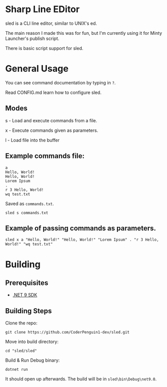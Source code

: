 # Sharp Line EDitor

sled is a CLI line editor, similar to UNIX's ed.

The main reason I made this was for fun, but I'm currently using it for Minty Launcher's publish script.

There is basic script support for sled.

# General Usage
You can see command documentation by typing in `?`.

Read CONFIG.md learn how to configure sled.

## Modes
s - Load and execute commands from a file.

x - Execute commands given as parameters.

l - Load file into the buffer

## Example commands file:
```
a
Hello, World!
Hello, World!
Lorem Ipsum
.
r 3 Hello, World!
wq test.txt
```
Saved as `commands.txt`.
```
sled s commands.txt
```

## Example of passing commands as parameters.
```
sled x a "Hello, World!" "Hello, World!" "Lorem Ipsum" . "r 3 Hello, World!" "wq test.txt"
```

# Building
## Prerequisites
* [.NET 9 SDK](https://dotnet.microsoft.com/en-us/download/dotnet/9.0)

## Building Steps
Clone the repo:
```
git clone https://github.com/CoderPenguin1-dev/sled.git
```

Move into build directory:
```
cd "sled/sled"
```

Build & Run Debug binary:
```
dotnet run
```
It should open up afterwards. The build will be in `sled\bin\Debug\net9.0`.
